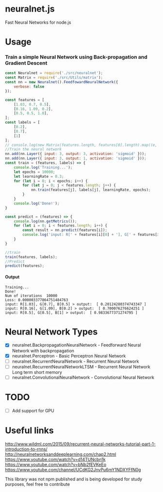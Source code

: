 # neuralnet.js
Fast Neural Networks for node.js

# Usage
### Train a simple Neural Network using Back-propagation and Gradient Descent
```js
const Neuralnet = require('./src/neuralnet');
const Matrix = require('./src/Utils/matrix');
const nn = new Neuralnet().FeedfowardNeuralNetwork({
    verbose: false
});

const features = [
    [1.03, 0.7, 0.5],
    [0.16, 1.09, 0.2],
    [0.5, 0.5, 1.0],
];
const labels = [
    [0.2],
    [0.7],
    [1]
];
// console.log(new Matrix(features.length, features[0].length).map((e, i, j) => features[i][j]));
//Train the neural network
nn.add(nn.Layer({ input: 3, output: 3, activation: 'sigmoid' }));
nn.add(nn.Layer({ input: 3, output: 1, activation: 'sigmoid' }));
const train = (features, labels) => {
    console.log('Training...');
    let epochs = 10000;
    let learningRate = 0.3;
    for (let i = 0; i < epochs; i++) {
        for (let j = 0; j < features.length; j++) {
            nn.train(features[j], labels[j], learningRate, epochs);
        }
    }
    console.log('Done!');
}

const predict = (features) => {
    console.log(nn.getMetrics());
    for (let i = 0; i < features.length; i++) {
        const result = nn.predict(features[i]);
        console.log('input: R[' + features[i][0] + '], G[' + features[i][1] + '], B[' + features[i][2] + '] > output: ', result);
    }
}

//train
train(features, labels);
//Predict
predict(features);
```


#### Output
```
Training...
Done!
Num of iterations  10000
Loss: 0.000003377864751484763
input: R[1.03], G[0.7], B[0.5] > output:  [ 0.20124280374743347 ]
input: R[0.16], G[1.09], B[0.2] > output:  [ 0.700076276624251 ]
input: R[0.5], G[0.5], B[1] > output:  [ 0.9833677371274795 ]
```

# Neural Network Types
- [x] neuralnet.BackpropagationNeuralNetwork - Feedforward Neural Network with backpropagation
- [x] neuralnet.Perceptron - Basic Perceptron Neural Network
- [ ] neuralnet.RecurrentNeuralNetwork - Recurrent Neural Network
- [ ] neuralnet.RecurrentNeuralNetworkLTSM - Recurrent Neural Network Long term short memory
- [ ] neuralnet.ConvolutionalNeuralNetwork - Convolutional Neural Network

# TODO
- [ ] Add support for GPU

# Useful links

http://www.wildml.com/2015/09/recurrent-neural-networks-tutorial-part-1-introduction-to-rnns/
http://neuralnetworksanddeeplearning.com/chap2.html
https://www.youtube.com/watch?v=d14TUNcbn1k
https://www.youtube.com/watch?v=bNb2fEVKeEo
https://www.youtube.com/channel/UCdKG2JnvPu6mY1NDXYFfN0g

This library was not npm published and is being developed for study purposes, feel free to contribute